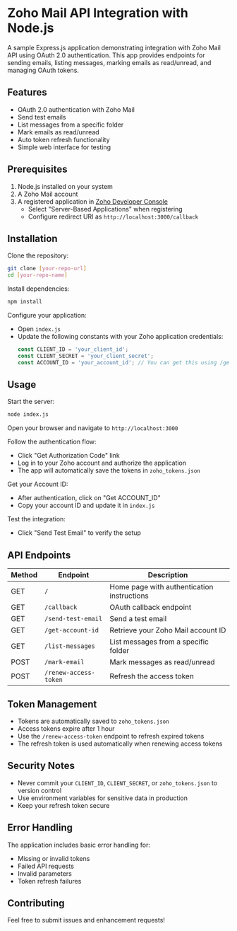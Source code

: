 # Zoho Mail API Integration with Node.js

A sample Express.js application demonstrating integration with Zoho Mail API using OAuth 2.0 authentication. This app provides endpoints for sending emails, listing messages, marking emails as read/unread, and managing OAuth tokens.

## Features

- OAuth 2.0 authentication with Zoho Mail
- Send test emails
- List messages from a specific folder
- Mark emails as read/unread
- Auto token refresh functionality
- Simple web interface for testing

## Prerequisites

1. Node.js installed on your system
2. A Zoho Mail account
3. A registered application in [Zoho Developer Console](https://accounts.zoho.com/developerconsole)
   - Select "Server-Based Applications" when registering
   - Configure redirect URI as `http://localhost:3000/callback`

## Installation

Clone the repository:
```bash
git clone [your-repo-url]
cd [your-repo-name]
```

Install dependencies:
```bash
npm install
```

Configure your application:
   - Open `index.js`
   - Update the following constants with your Zoho application credentials:
     ```javascript
     const CLIENT_ID = 'your_client_id';
     const CLIENT_SECRET = 'your_client_secret';
     const ACCOUNT_ID = 'your_account_id'; // You can get this using /get-account-id endpoint
     ```

## Usage

Start the server:
```bash
node index.js
```

Open your browser and navigate to `http://localhost:3000`

Follow the authentication flow:
   - Click "Get Authorization Code" link
   - Log in to your Zoho account and authorize the application
   - The app will automatically save the tokens in `zoho_tokens.json`

Get your Account ID:
   - After authentication, click on "Get ACCOUNT_ID"
   - Copy your account ID and update it in `index.js`

Test the integration:
   - Click "Send Test Email" to verify the setup

## API Endpoints

| Method | Endpoint | Description |
|--------|----------|-------------|
| GET | `/` | Home page with authentication instructions |
| GET | `/callback` | OAuth callback endpoint |
| GET | `/send-test-email` | Send a test email |
| GET | `/get-account-id` | Retrieve your Zoho Mail account ID |
| GET | `/list-messages` | List messages from a specific folder |
| POST | `/mark-email` | Mark messages as read/unread |
| POST | `/renew-access-token` | Refresh the access token |

## Token Management

- Tokens are automatically saved to `zoho_tokens.json`
- Access tokens expire after 1 hour
- Use the `/renew-access-token` endpoint to refresh expired tokens
- The refresh token is used automatically when renewing access tokens

## Security Notes

- Never commit your `CLIENT_ID`, `CLIENT_SECRET`, or `zoho_tokens.json` to version control
- Use environment variables for sensitive data in production
- Keep your refresh token secure

## Error Handling

The application includes basic error handling for:
- Missing or invalid tokens
- Failed API requests
- Invalid parameters
- Token refresh failures

## Contributing

Feel free to submit issues and enhancement requests!
